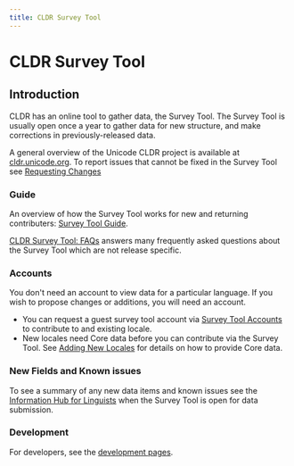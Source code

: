 ```yaml
---
title: CLDR Survey Tool
---
```


# CLDR Survey Tool

## Introduction

CLDR has an online tool to gather data, the Survey Tool. The Survey Tool is usually open once a year to gather data for new structure, and make corrections in previously-released data.

A general overview of the Unicode CLDR project is available at [cldr.unicode.org](https://cldr.unicode.org/). To report issues that cannot be fixed in the Survey Tool see [Requesting Changes](/requesting_changes)

### Guide

An overview of how the Survey Tool works for new and returning contributers: [Survey Tool Guide](/translation/getting-started/guide).

[CLDR Survey Tool: FAQs](survey-tool/faq-and-known-bugs) answers many frequently asked questions about the Survey Tool which are not release specific.

### Accounts

You don't need an account to view data for a particular language.
If you wish to propose changes or additions, you will need an account.

- You can request a guest survey tool account via [Survey Tool Accounts](survey-tool/survey-tool-accounts) to contribute to and existing locale.
- New locales need Core data before you can contribute via the Survey Tool. See [Adding New Locales](/requesting_changes#adding-new-locales) for details on how to provide Core data.

### New Fields and Known issues

To see a summary of any new data items and known issues see the [Information Hub for Linguists](/translation) when the Survey Tool is open for data submission.

### Development

For developers, see the [development pages](/development/cldr-development-site).

